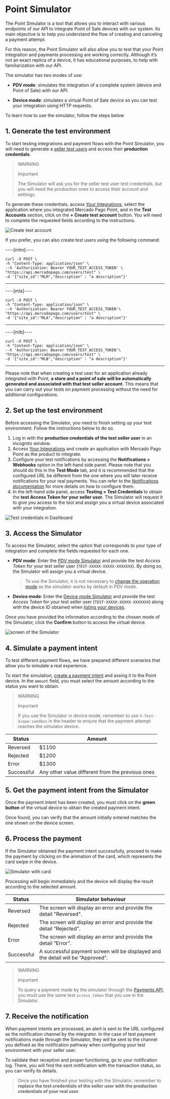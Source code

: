 # Point Simulator

The Point Simulator is a tool that allows you to interact with various endpoints of our API to integrate Point of Sale devices with our system. Its main objective is to help you understand the flow of creating and canceling a payment attempt.

For this reason, the Point Simulator will also allow you to test that your Point integration and payments processing are working correctly. Although it’s not an exact replica of a device, it has educational purposes, to help with familiarization with our API.

The simulator has two modes of use:

* **PDV mode**: simulates the integration of a complete system (device and Point of Sale) with our API.

* **Device mode**: simulates a virtual Point of Sale device so you can test your integration using HTTP requests. 

To learn how to use the simulator, follow the steps below.

## 1. Generate the test environment

To start testing integrations and payment flows with the Point Simulator, you will need to generate a [seller test users](/developers/en/docs/mp-point/additional-content/your-integrations/test/accounts) and access their **production credentials**. 

> WARNING
>
> Important
>
> The Simulator will ask you for the seller test user test credentials, but you will need the production ones to access their account and settings.

To generate these credentials, access [Your Integrations](https://www.mercadopago[FAKER][URL][DOMAIN]/developers/panel/), select the application where you integrated Mercado Pago Point, and in the **Test Accounts** section, click on the **+ Create test account** button. You will need to complete the requested fields according to the instructions.

![Create test account](/images/woocomerce/test-create-account-es.gif)

If you prefer, you can also create test users using the following command:

----[mlm]----
``` curl
curl -X POST \
-h "Content-Type: application/json" \
--h 'Authorization: Bearer YOUR_TEST_ACCESS_TOKEN' \
"https://api.mercadopago.com/users/test" \
-d '{"site_id":"MLM","description" : "a description"}'
```
------------

----[mla]----
``` curl
curl -X POST \
-h "Content-Type: application/json" \
--h 'Authorization: Bearer YOUR_TEST_ACCESS_TOKEN'\
"https://api.mercadopago.com/users/test" \
-d '{"site_id":"MLA","description" : "a description"}'
```
------------

----[mlb]----
``` curl
curl -X POST \
-h "Content-Type: application/json" \
--h 'Authorization: Bearer YOUR_TEST_ACCESS_TOKEN'\
"https://api.mercadopago.com/users/test" \
-d '{"site_id":"MLB","description" : "a description"}'
```
------------

Please note that when creating a test user for an application already integrated with Point, **a store and a point of sale will be automatically generated and associated with that test seller account**. This means that you can carry out your tests on payment processing without the need for additional configurations. 


## 2. Set up the test environment 

Before accessing the Simulator, you need to finish setting up your test environment. Follow the instructions below to do so.
 1. Log in with the **production credentials of the test seller user** in an incognito window. 
 2. Access [Your Integrations](https://www.mercadopago[FAKER][URL][DOMAIN]/developers/panel/) and create an application with Mercado Pago Point as the product to integrate. 
 3. Configure your test notifications by accessing the **Notifications > Webhooks** option in the left-hand side panel. Please note that you should do this in the **Test Mode** tab, and it is recommended that the configured URL be different from the one where you will later receive notifications for your real payments. You can refer to the [Notifications documentation](/developers/en/docs/mp-point/additional-content/your-integrations/notifications/webhooks) for more details on how to configure them. 
 4. In the left-hand side panel, access **Testing > Test Credentials** to obtain the **test Access Token for your seller user**. The Simulator will request it to give you access to the tool and assign you a virtual device associated with your integration.

![Test credentials in Dashboard](/images/woocomerce/test-test-credentials.png)

## 3. Access the Simulator 

To access the Simulator, select the option that corresponds to your type of integration and complete the fields requested for each one. 

* **PDV mode**: Enter the [PDV mode Simulator](https://api.mercadopago.com/point/integrator-simulator/sandbox/?ignoreapidoc=true) and provide the test _Access Token_ for your test seller user (`TEST-XXXXX-XXXXX-XXXXXXX`). By doing so, the Simulator will assign you a virtual device.
 
    > To use the Simulator, it is not necessary to [change the operation mode](/developers/en/reference/integrations_api/_point_integration-api_devices_device-id/patch) as the simulator works by default in PDV mode.

* **Device mode**: Enter the [Device mode Simulator](https://api.mercadopago.com/point/integrator-simulator/sandbox/device?ignoreapidoc=true) and provide the test _Access Token_ for your test seller user (`TEST-XXXXX-XXXXX-XXXXXXX`) along with the device ID obtained when [listing your devices](/developers/en/docs/mp-point/integration-configuration/integrate-with-pdv/payment-processing).

Once you have provided the information according to the chosen mode of the Simulator, click the **Confirm** button to access the virtual device.

![screen of the Simulator](/images/point-api/point-device-simulator.png)

## 4. Simulate a payment intent

To test different payment flows, we have prepared different scenarios that allow you to simulate a real experience. 

To start the simulation, [create a payment intent](/developers/en/reference/integrations_api/_point_integration-api_devices_deviceid_payment-intents/post) and assing it to the Point device. In the `amount` field, you must select the amount according to the status you want to obtain.

> WARNING
>
> Important
>
> If you use the Simulator in device mode, remember to use `X-Test-Scope:sandbox` in the header to ensure that the payment attempt reaches the simulator device.

| Status | Amount |
|---|---|
| Reversed | $1100 |
| Rejected | $1200 |
| Error | $1300 |
| Successful | Any other value different from the previous ones |


## 5. Get the payment intent from the Simulator

Once the payment intent has been created, you must click on the **green button** of the virtual device to obtain the created payment intent. 

Once found, you can verify that the amount initially entered matches the one shown on the device screen.

## 6. Process the payment

If the Simulator obtained the payment intent successfully, proceed to make the payment by clicking on the animation of the card, which represents the card swipe in the device. 

![Simulator with card](/images/point-api/point-simulator-process.png)


Processing will begin immediately and the device will display the result according to the selected amount.

| Status | Simulator behaviour |
|---|---|
| Reversed | The screen will display an error and provide the detail "Reversed". |
| Rejected | The screen will display an error and provide the detail “Rejected”. |
| Error | The screen will display an error and provide the detail “Error”. |
| Successful | A successful payment screen will be displayed and the detail will be “Approved”. |

> WARNING
>
> Important
>
> To query a payment made by the simulator through the [Payments API](/developers/en/reference/payments/_payments_id/get), you must use the same test `access_token` that you use in the Simulator.


## 7. Receive the notification

When payment intents are processed, an alert is sent to the URL configured as the notification channel by the integrator. In the case of test payment notifications made through the Simulator, they will be sent to the channel you defined as the notification pathway when configuring your test environment with your seller user. 

To validate their reception and proper functioning, go to your notification log. There, you will find the sent notification with the transaction status, so you can verify its details.

> Once you have finished your testing with the Simulator, remember to **replace the test credentials of the seller user with the production credentials of your real user**.
